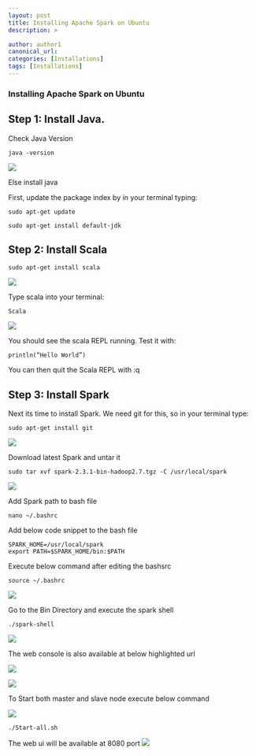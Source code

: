 ```yaml
---
layout: post
title: Installing Apache Spark on Ubuntu
description: >

author: author1
canonical_url:
categories: [Installations]
tags: [Installations]
---
```

### Installing Apache Spark on Ubuntu

## Step 1: Install Java.

Check Java Version
```
java -version
```
![](/Tathastu/images/2018/installingspark/1.png)

Else install java

First, update the package index by in your terminal typing:
```
sudo apt-get update

sudo apt-get install default-jdk
```
## Step 2: Install Scala
```
sudo apt-get install scala
```
![](/Tathastu/images/2018/installingspark/2.png)

Type scala into your terminal:
```
Scala
```
![](/Tathastu/images/2018/installingspark/3.png)

You should see the scala REPL running. Test it with:
```
println(“Hello World”)
```
You can then quit the Scala REPL with
:q

## Step 3: Install Spark
Next its time to install Spark. We need git for this, so in your terminal type:
```
sudo apt-get install git
```
![](/Tathastu/images/2018/installingspark/4.png)


Download latest Spark and untar it
```
sudo tar xvf spark-2.3.1-bin-hadoop2.7.tgz -C /usr/local/spark
```
![](/Tathastu/images/2018/installingspark/5.png)


Add Spark path to bash file
```
nano ~/.bashrc
```
Add below code snippet to the bash file
```
SPARK_HOME=/usr/local/spark
export PATH=$SPARK_HOME/bin:$PATH
```
Execute below command after editing the bashsrc
```
source ~/.bashrc
```
![](/Tathastu/images/2018/installingspark/6.png)

Go to the Bin Directory and execute the spark shell
```
./spark-shell
```
![](/Tathastu/images/2018/installingspark/7.png)



The web console is also available at below highlighted url

![](/Tathastu/images/2018/installingspark/8.png)


![](/Tathastu/images/2018/installingspark/9.png)

To Start both master and slave node execute below command

![](/Tathastu/images/2018/installingspark/10.png)

```
./Start-all.sh
```
The web ui will be available at 8080 port
![](/Tathastu/images/2018/installingspark/11.png)





[docs]: ../../docs/README.md
